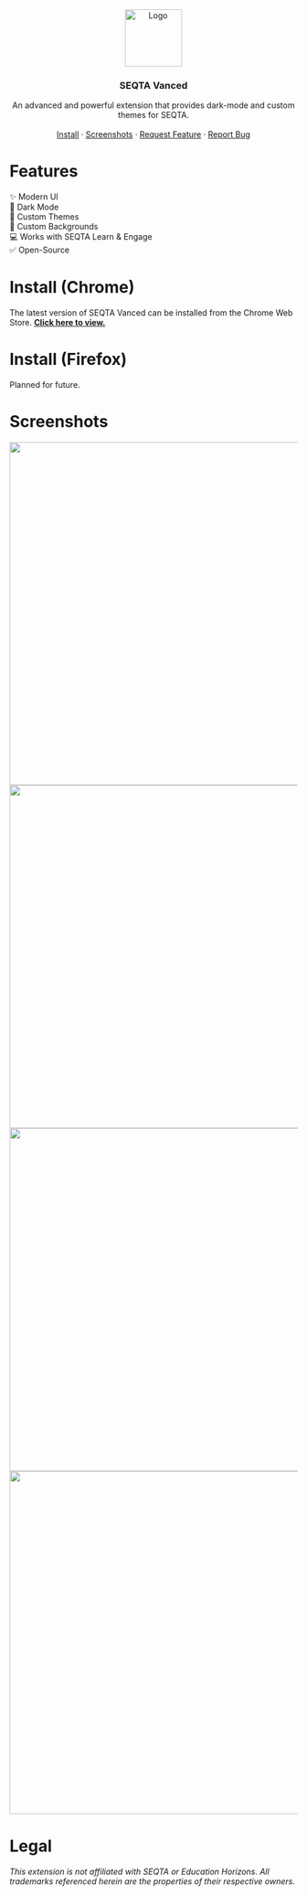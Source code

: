 
<div align="center">

  <a href="https://github.com/fnleaksandinfo/SEQTAVanced">
    <img src="https://github.com/fnleaksandinfo/SEQTAVanced/assets/47879795/2fa92f63-2421-4799-85c6-10cb394fc883" alt="Logo" width="100" height="100">
  </a>

  <h3 align="center">SEQTA Vanced</h3>

  <p align="center">
    An advanced and powerful extension that provides dark-mode and custom themes for SEQTA.
    <br />
    <br />
    <a href="#install-chrome">Install</a>
    ·
    <a href="#screenshots">Screenshots</a>
    ·
    <a href="https://github.com/fnleaksandinfo/SEQTAVanced/issues">Request Feature</a>
    ·
    <a href="https://github.com/fnleaksandinfo/SEQTAVanced/issues">Report Bug</a>
  </p>
</div>

# Features
✨ Modern UI \
🌙 Dark Mode \
🎨 Custom Themes \
🌃 Custom Backgrounds \
💻 Works with SEQTA Learn & Engage \
✅ Open-Source 

# Install (Chrome)
The latest version of SEQTA Vanced can be installed from the Chrome Web Store. **[Click here to view.](https://chrome.google.com/webstore/detail/seqta-vanced/kekoobmbfdkempioiihnepdnapdpdaok)**

# Install (Firefox)
Planned for future.

# Screenshots
<div align="center">
  <img src="https://github.com/fnleaksandinfo/SEQTAVanced/assets/47879795/52a28db5-895c-41b7-8988-81e3fec01fef" width="600">
  <img src="https://github.com/fnleaksandinfo/SEQTAVanced/assets/47879795/432ad229-070d-43d4-b067-fa8552ec0bb7" width="600">
  <img src="https://github.com/fnleaksandinfo/SEQTAVanced/assets/47879795/67982027-258d-40aa-9167-aaafecb7286b" width="600">
  <img src="https://github.com/fnleaksandinfo/SEQTAVanced/assets/47879795/10ca49ef-6d47-4dee-9d89-d30d4294a156" width="600">
</div>

# Legal
*This extension is not affiliated with SEQTA or Education Horizons. All trademarks referenced herein are the properties of their respective owners.*
